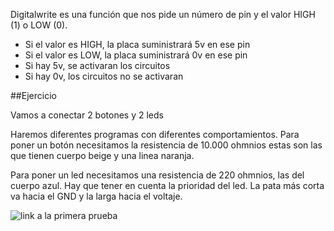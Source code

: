 
Digitalwrite es una función que nos pide un número de pin y el valor HIGH (1) o LOW (0).

- Si el valor es HIGH, la placa suministrará 5v en ese pin
- Si el valor es LOW, la placa suministrará 0v en ese pin
- Si hay 5v, se activaran los circuitos
- Si hay 0v, los circuitos no se activaran

##Ejercicio

Vamos a conectar 2 botones y 2 leds

Haremos diferentes programas con diferentes comportamientos. 
Para poner un botón necesitamos la resistencia de 10.000 ohmnios estas son las que tienen cuerpo beige y una linea naranja.

Para poner un led necesitamos una resistencia de 220 ohmnios, las del cuerpo azul. Hay que tener en cuenta la prioridad del led. La pata más corta va hacia el GND y la larga hacia el voltaje.

![link a la primera prueba](https://github.com/Mikeey666/ARDUINO/blob/78752f0f95022b1738978e29f7b552dbfd303154/operadores_prueba_1.ino)
